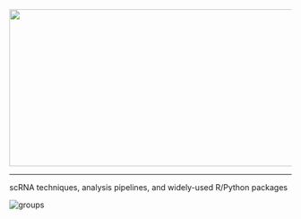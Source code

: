 <div align=left><img width="550" height="280" src="https://github.com/sulab-wmu/scRNA-subLab/blob/master/pic/scRNA-sulab.png"/> </div>
<hr/>
scRNA techniques, analysis pipelines, and widely-used R/Python packages



![groups](https://github.com/sulab-wmu/scRNA-subLab/blob/master/pic/group.png)
